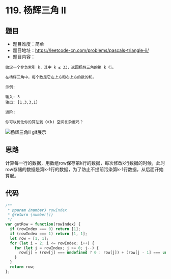 # 119. 杨辉三角 II

## 题目
* 题目难度：简单
* 题目地址：https://leetcode-cn.com/problems/pascals-triangle-ii/
* 题目内容：
```
给定一个非负索引 k，其中 k ≤ 33，返回杨辉三角的第 k 行。

在杨辉三角中，每个数是它左上方和右上方的数的和。

示例:

输入: 3
输出: [1,3,3,1]

进阶：

你可以优化你的算法到 O(k) 空间复杂度吗？
```

![杨辉三角II gif展示](https://upload.wikimedia.org/wikipedia/commons/0/0d/PascalTriangleAnimated2.gif)


## 思路
计算每一行的数据，用数组row保存第k行的数据，每次修改k行数据的时候，此时row存储的数据是第k-1行的数据，为了防止不提前污染第k-1行数据，从后面开始算起。


## 代码

```JavaScript
/**
 * @param {number} rowIndex
 * @return {number[]}
 */
var getRow = function(rowIndex) {
  if (rowIndex === 0) return [1];
  if (rowIndex === 1) return [1, 1];
  let row = [1, 1];
  for (let i = 2; i <= rowIndex; i++) {
    for (let j = rowIndex; j >= 0; j--) {
      row[j] = (row[j] === undefined ? 0 : row[j]) + (row[j - 1] === undefined ? 0 : row[j - 1]);
    }
  }
  return row;
};
```
